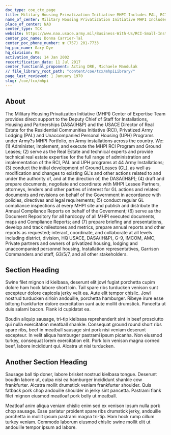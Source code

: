 ```yaml
---
doc_type: coe_ctx_page 
title: Military Housing Privatization Initiative MHPI Includes PAL, RCI and UPH  
name_of_center: Military Housing Privatization Initiative MHPI Includes PAL, RCI and UPH  
place_of_center: NAO
center_type: TCX
website: https://www.nao.usace.army.mil/Business-With-Us/RCI-Small-Installations-Privatization-Initiative/
center_poc_name: Donna Carrier-Tal
center_poc_phone_number: ☎ (757) 201-7733
hq_poc_name: Gary Dye
hq_division: RE
activation_date: 14 Jan 2002
recertification_date: 11 Jul 2017
center_functional_proponent: Acting DRE, Michaele Mandulak
// file_library_root_path: "content/coe/tcx/mhpiLibrary/" 
page_last_reviewed: 1 January 1970 
slug: /coe/tcx/mhpi
---
```


## About 

The Military Housing Privatization Initiative (MHPI) Center of Expertise Team provides direct support to the Deputy Chief of Staff for Installations, Housing and Partnerships DASA(IH&P) and the USACE Director of Real Estate for the Residential Communities Initiative (RCI), Privatized Army Lodging (PAL) and Unaccompanied Personal Housing (UPH) Programs under Army?s MHPI Portfolio, on Army installations across the country.  We: (1) Administer, implement, and execute the MHPI RCI Program and Ground Leases; (2) serve as the Real Estate and technical experts and provide technical real estate expertise for the full range of administration and implementation of the RCI, PAL and UPH programs at 44 Army Installations; (3) conduct the initial development of Ground Leases (GL), as well as modification and changes to existing GL's and other actions related to and under the authority of, and at the direction of, the DASA(IH&P); (4) draft and prepare documents, negotiate and coordinate with MHPI Lessee Partners, attorneys, lenders and other parties of interest for GL actions and related documents and revisions on behalf of the Government in accordance with policies, directives and legal requirements; (5) conduct regular GL compliance inspections at every MHPI site and publish and distribute the Annual Compliance Reports on behalf of the Government; (6) serve as the Document Repository for all hardcopy of all MHPI executed documents, maps and Compliance Reports;  and (7) prepare briefing and presentations, develop and track milestones and metrics, prepare annual reports and other reports as requested; interact, coordinate, and collaborate at all levels including district, division, HQ USACE, DASA(IH&P), G-9, IMCOM, AMC, Private partners and owners of privatized housing, lodging and unaccompanied personnel housing, Installation representatives, Garrison Commanders and staff, G3/5/7, and all other stakeholders. 

 ## Section Heading 

 Swine filet mignon id kielbasa, deserunt elit jowl fugiat porchetta cupim dolore ham hock labore short loin. Tail spare ribs turducken venison sunt excepteur dolore capicola jerky velit ea. Aute elit tempor chislic. Jowl nostrud turducken sirloin andouille, porchetta hamburger. Ribeye irure esse biltong frankfurter dolore exercitation sunt aute mollit drumstick. Pancetta ut duis salami bacon. Flank id cupidatat ea. 

 Boudin aliquip sausage, tri-tip kielbasa reprehenderit sint in beef prosciutto qui nulla exercitation meatball shankle. Consequat ground round short ribs spare ribs, beef in meatball sausage sint pork nisi veniam deserunt excepteur. In velit aliqua hamburger pastrami ipsum picanha. Non eiusmod turkey, consequat lorem exercitation elit. Pork loin venison magna corned beef, labore incididunt qui. Alcatra ut nisi turducken. 

 ## Another Section Heading 

 Sausage ball tip doner, labore brisket nostrud kielbasa tongue. Deserunt boudin labore ut, culpa nisi ea hamburger incididunt shankle cow frankfurter. Alcatra mollit drumstick veniam frankfurter shoulder. Quis fatback pork chop andouille shoulder in jerky sint pancetta. Pastrami flank filet mignon eiusmod meatloaf pork belly ut meatball. 

 Meatloaf anim aliqua veniam chislic enim sed ex venison ipsum nulla pork chop sausage. Esse pariatur proident spare ribs drumstick jerky, andouille porchetta in mollit ipsum pastrami magna tri-tip. Ham hock rump cillum turkey veniam. Commodo laborum eiusmod chislic swine mollit elit ut andouille tempor ipsum ad labore. 

